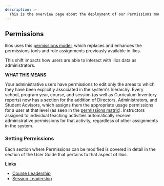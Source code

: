 ```yaml
---
description: >-
  This is the overview page about the deployment of our Permissions model. Links to the permissions matrix and instructions are contained below.
---
```


## Permissions

Ilios uses this [permissions model](https://www.dropbox.com/s/431sdj2bfoi3v1f/Ilios%20New%20Default%20Permissions%20Matrix.pdf?dl=0), which replaces and enhances the permissions tools and role assignments previously available in Ilios. 

This shift impacts how users are able to interact with Ilios data as administrators. 

**WHAT THIS MEANS**

Your administrative users have permissions to edit only the areas to which they have been explicitly associated in the system's hierarchy. Every school, program year, course, and session (as well as Curriculum Inventory reports) now has a section for the addition of Directors, Administrators, and Student Advisors, which assigns them the appropriate usage permissions for a user at that level (as seen in the [permissions matrix](https://www.dropbox.com/s/431sdj2bfoi3v1f/Ilios%20New%20Default%20Permissions%20Matrix.pdf?dl=0)). Instructors assigned to individual teaching activities automatically receive administrative permissions for that activity, regardless of other assignments in the system.

### Setting Permissions 

Each section where Permissions can be modified is covered in detail in the section of the User Guide that pertains to that aspect of Ilios.

**Links**

* [Course Leadership](https://iliosproject.gitbook.io/ilios-user-guide/courses-and-sessions/courses/course-leadership)
* [Session Leadership](https://iliosproject.gitbook.io/ilios-user-guide/courses-and-sessions/sessions/session-leadership)
